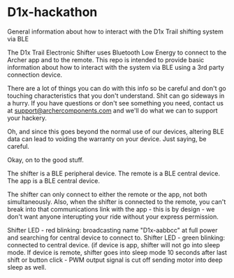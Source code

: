 # D1x-hackathon
General information about how to interact with the D1x Trail shifting system via BLE

The D1x Trail Electronic Shifter uses Bluetooth Low Energy to connect to the Archer app and to the remote. This repo is intended to provide basic information about how to interact with the system via BLE using a 3rd party connection device.

There are a lot of things you can do with this info so be careful and don't go touching characteristics that you don't understand. Shit can go sideways in a hurry. If you have questions or don't see something you need, contact us at support@archercomponents.com and we'll do what we can to support your hackery. 

Oh, and since this goes beyond the normal use of our devices, altering BLE data can lead to voiding the warranty on your device. Just saying, be careful.

Okay, on to the good stuff.

The shifter is a BLE peripheral device. The remote is a BLE central device. The app is a BLE central device.

The shifter can only connect to either the remote or the app, not both simultaneously. Also, when the shifter is connected to the remote, you can't break into that communications link with the app - this is by design - we don't want anyone interupting your ride without your express permission. 

Shifter LED - red blinking: broadcasting name "D1x-aabbcc" at full power and searching for central device to connect to.
Shifter LED - green blinking: connected to central device. (if device is app, shifter will not go into sleep mode. If device is remote, shifter goes into sleep mode 10 seconds after last shift or button click - PWM output signal is cut off sending motor into deep sleep as well.
